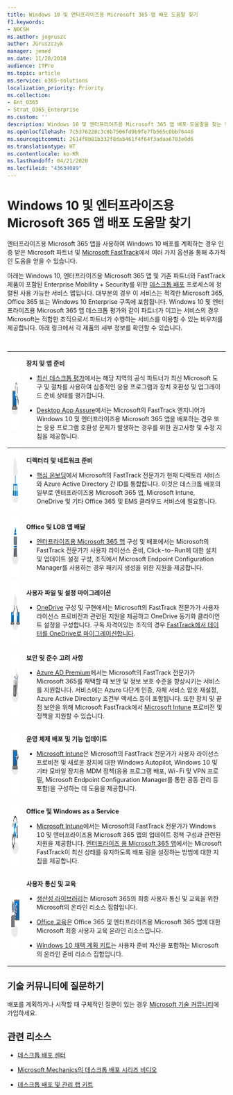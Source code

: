 ```yaml
---
title: Windows 10 및 엔터프라이즈용 Microsoft 365 앱 배포 도움말 찾기
f1.keywords:
- NOCSH
ms.author: jogruszc
author: JGruszczyk
manager: jemed
ms.date: 11/20/2018
audience: ITPro
ms.topic: article
ms.service: o365-solutions
localization_priority: Priority
ms.collection:
- Ent_O365
- Strat_O365_Enterprise
ms.custom: ''
description: Windows 10 및 엔터프라이즈용 Microsoft 365 앱 배포 도움말을 찾는 위치입니다.
ms.openlocfilehash: 7c5376228c3c0b7506fd9b9fe7fb565c0bb76446
ms.sourcegitcommit: 2614f8b81b332f8dab461f4f64f3adaa6703e0d6
ms.translationtype: HT
ms.contentlocale: ko-KR
ms.lasthandoff: 04/21/2020
ms.locfileid: "43634089"
---
```

# <a name="find-help-for-your-windows-10-and-microsoft-365-apps-for-enterprise-deployment"></a>Windows 10 및 엔터프라이즈용 Microsoft 365 앱 배포 도움말 찾기 

엔터프라이즈용 Microsoft 365 앱을 사용하여 Windows 10 배포를 계획하는 경우 인증 받은 Microsoft 파트너 및 [Microsoft FastTrack](https://www.microsoft.com/fasttrack)에서 여러 가지 옵션을 통해 추가적인 도움을 얻을 수 있습니다.

아래는 Windows 10, 엔터프라이즈용 Microsoft 365 앱 및 기존 파트너와 FastTrack 제품이 포함된 Enterprise Mobility + Security를 위한 [데스크톱 배포](https://www.aka.ms/howtoshift) 프로세스에 정렬된 사용 가능한 서비스 맵입니다. 대부분의 경우 이 서비스는 적격한 Microsoft 365, Office 365 또는 Windows 10 Enterprise 구독에 포함됩니다. Windows 10 및 엔터프라이즈용 Microsoft 365 앱 데스크톱 평가와 같이 파트너가 이끄는 서비스의 경우 Microsoft는 적합한 조직으로서 파트너가 수행하는 서비스를 이용할 수 있는 바우처를 제공합니다. 아래 링크에서 각 제품의 세부 정보를 확인할 수 있습니다.

<br>

<table>
<tr class="even">
<td><img src="../media/desktop-deployment-center-home-media/desktop-deployment-center-home-media-3.png" alt="step 1" height="144" width="144" /></td>
<td><p><strong>장치 및 앱 준비</strong></p>
<ul>
<li><p><a href="https://aka.ms/MDAcustomerform">최신 데스크톱 평가</a>에서는 해당 지역의 공식 파트너가 최신 Microsoft 도구 및 절차를 사용하여 심층적인 응용 프로그램과 장치 호환성 및 업그레이드 준비 상태를 평가합니다.</p>
<li><p><a href="https://www.aka.ms/desktopappassure">Desktop App Assure</a>에서는 Microsoft의 FastTrack 엔지니어가 Windows 10 및 엔터프라이즈용 Microsoft 365 앱을 배포하는 경우 또는 응용 프로그램 호환성 문제가 발생하는 경우를 위한 권고사항 및 수정 지침을 제공합니다.</p>
</ul></td>
</tr>
<tbody>
<tr class="odd">
<td><img src="../media/desktop-deployment-center-home-media/desktop-deployment-center-home-media-5.png" alt="step 2" height="144" width="144" /></td>
<td><p><strong>디렉터리 및 네트워크 준비</strong></p>
<ul>
<li><p><a href="https://docs.microsoft.com/fasttrack/o365-onboarding-and-migration#core">핵심 온보딩</a>에서 Microsoft의 FastTrack 전문가가 현재 디렉토리 서비스와 Azure Active Directory 간 ID를 통합합니다. 이것은 데스크톱 배포의 일부로 엔터프라이즈용 Microsoft 365 앱, Microsoft Intune, OneDrive 및 기타 Office 365 및 EMS 클라우드 서비스에 필요합니다.</p></li>
</ul></td>
</tr>
<tr class="even">
<td><img src="../media/desktop-deployment-center-home-media/desktop-deployment-center-home-media-6.png" alt="step 3" height="144" width="144" /></td>
<td><p><strong>Office 및 LOB 앱 배달</strong></p>
<ul>
<li><p><a href="https://docs.microsoft.com/fasttrack/o365-onboarding-and-migration#office-365-proplus">엔터프라이즈용 Microsoft 365 앱</a> 구성 및 배포에서는 Microsoft의 FastTrack 전문가가 사용자 라이선스 준비, Click-to-Run에 대한 설치 및 업데이트 설정 구성, 조직에서 Microsoft Endpoint Configuration Manager를 사용하는 경우 패키지 생성을 위한 지원을 제공합니다.</p></li>
</ul></td>
</tr>
<tr class="odd">
<td><img src="../media/desktop-deployment-center-home-media/desktop-deployment-center-home-media-7.png" alt="step 4" height="144" width="144" /></td>
<td><p><strong>사용자 파일 및 설정 마이그레이션</strong></p>
<ul>
<li><p><a href="https://docs.microsoft.com/fasttrack/o365-onboarding-and-migration#onedrive-for-business">OneDrive</a> 구성 및 구현에서는 Microsoft의 FastTrack 전문가가 사용자 라이선스 프로비전과 관련된 지원을 제공하고 OneDrive 동기화 클라이언트 설정을 구성합니다. 구독 자격이있는 조직의 경우 <a href="https://docs.microsoft.com/fasttrack/data-migration">FastTrack에서 데이터를 OneDrive로 마이그레이션합니다</a>.</p></li>
</ul></td>
</tr>
<tr class="even">
<td><img src="../media/desktop-deployment-center-home-media/desktop-deployment-center-home-media-8.png" alt="step 5" height="144" width="144" /></td>
<td><p><strong>보안 및 준수 고려 사항</strong></p>
<ul>
<li><p><a href="https://docs.microsoft.com/enterprise-mobility-security/Solutions/fasttrack-center-benefit-process-for-ems-fasttrack-responsibilities#enable-phase">Azure AD Premium</a>에서는 Microsoft의 FastTrack 전문가가 Microsoft 365를 채택할 때 보안 및 정보 보호 수준을 향상시키는 서비스를 지원합니다. 서비스에는 Azure 다단계 인증, 자체 서비스 암호 재설정, Azure Active Directory 조건부 액세스 등이 포함됩니다. 또한 장치 및 끝점 보안을 위해 Microsoft FastTrack에서 <a href="https://docs.microsoft.com/enterprise-mobility-security/Solutions/fasttrack-center-benefit-process-for-ems-fasttrack-responsibilities#enable-phase">Microsoft Intune</a> 프로비전 및 정책을 지원할 수 있습니다.</p></li>
</ul></td>
</tr>
<tr class="odd">
<td><img src="../media/desktop-deployment-center-home-media/desktop-deployment-center-home-media-9.png" alt="step 6" height="144" width="144" /></td>
<td><p><strong>운영 체제 배포 및 기능 업데이트</strong></p>
<ul>
<li><p><a href="https://docs.microsoft.com/enterprise-mobility-security/Solutions/fasttrack-center-benefit-process-for-ems-fasttrack-responsibilities#enable-phase">Microsoft Intune</a>은 Microsoft의 FastTrack 전문가가 사용자 라이선스 프로비전 및 새로운 장치에 대한 Windows Autopilot, Windows 10 및 기타 모바일 장치용 MDM 정책(응용 프로그램 배포, Wi-Fi 및 VPN 프로필, Microsoft Endpoint Configuration Manager를 통한 공동 관리 등 포함)을 구성하는 데 도움을 제공합니다.</p></li>
</ul></td>
</tr>
<tr class="even">
<td><img src="../media/desktop-deployment-center-home-media/desktop-deployment-center-home-media-10.png" alt="step 7" height="144" width="144" /></td>
<td><p><strong>Office 및 Windows as a Service</strong></p>
<ul>
<li><p><a href="https://docs.microsoft.com/enterprise-mobility-security/Solutions/fasttrack-center-benefit-process-for-ems-fasttrack-responsibilities">Microsoft Intune</a>에서는 Microsoft의 FastTrack 전문가가 Windows 10 및 엔터프라이즈용 Microsoft 365 앱의 업데이트 정책 구성과 관련된 지원을 제공합니다. <a href="https://docs.microsoft.com/fasttrack/o365-onboarding-and-migration#office-365-proplus">엔터프라이즈 용 Microsoft 365 앱</a>에서는 Microsoft FastTrack이 최신 상태를 유지하도록 배포 링을 설정하는 방법에 대한 지침을 제공합니다.</p></li>
</ul></td>
</tr>
<tr class="odd">
<td><img src="../media/desktop-deployment-center-home-media/desktop-deployment-center-home-media-11.png" alt="step 8" height="144" width="144" /></td>
<td><p><strong>사용자 통신 및 교육</strong></p>
<ul>
<li><p><a href="https://www.microsoft.com/microsoft-365/success/productivitylibrary/quickly-and-easily-transform-new-devices?rtc=2">생산성 라이브러리</a>는 Microsoft 365의 최종 사용자 통신 및 교육을 위한 Microsoft의 온라인 리소스 집합입니다.</p></li>
<li><p><a href="https://www.office.com/training">Office 교육</a>은 Office 365 및 엔터프라이즈용 Microsoft 365 앱에 대한 Microsoft 최종 사용자 교육 온라인 리소스입니다. </p></li>
<li><p><a href="https://info.microsoft.com/Windows10AdoptionPlanningKit.html">Windows 10 채택 계획 키트</a>는 사용자 준비 자산을 포함하는 Microsoft의 온라인 준비 리소스 집합입니다.</p></li>
</ul></td>
</tr>
</tbody>
</table>

## <a name="ask-the-tech-community"></a>**기술 커뮤니티에 질문하기**

배포를 계획하거나 시작할 때 구체적인 질문이 있는 경우 [Microsoft 기술 커뮤니티](https://techcommunity.microsoft.com)에 가입하세요.

## <a name="related-resources"></a>**관련 리소스**

  - [데스크톱 배포 센터](https://www.aka.ms/howtoshift)

  - [Microsoft Mechanics의 데스크톱 배포 시리즈 비디오](https://www.aka.ms/watchhowtoshift)

  - [데스크톱 배포 및 관리 랩 키트](https://aka.ms/howtoshiftlabs)
